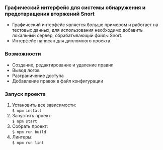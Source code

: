 ### Графический интерфейс для системы обнаружения и предотвращения вторжений Snort

- Графический интерфейс является больше примером и работает на тестовых данных, для использования необходимо добавить локальный сервер, обрабатывающий файлы Snort.
- Интерфейс написан для дипломного проекта.

### Возможности

- Создание, редактирование и удаление правил
- Вывод логов
- Разграничение доступа
- Добавление правок в файл конфигурации

### Запуск проекта

1. Установить все зависимости:  
   `$ npm install`
2. Запустить проект:  
   `$ npm start`
3. Собрать проект:  
   `$ npm run build`
4. Линтеры:  
   `$ npm run lint`
